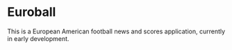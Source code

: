 # Euroball
This is a European American football news and scores application, currently in early development.
